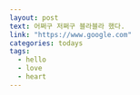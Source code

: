 ```yaml
---
layout: post
text: 어쩌구 저쩌구 블라블라 했다.
link: "https://www.google.com"
categories: todays
tags:
  - hello
  - love
  - heart
---
```


